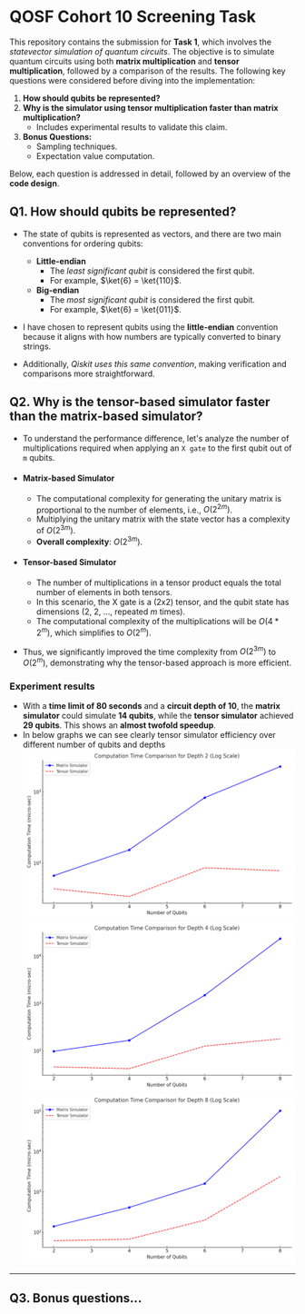# QOSF Cohort 10 Screening Task

This repository contains the submission for **Task 1**, which involves the _statevector simulation of quantum circuits_. The objective is to simulate quantum circuits using both **matrix multiplication** and **tensor multiplication**, followed by a comparison of the results. The following key questions were considered before diving into the implementation:

1. **How should qubits be represented?**
2. **Why is the simulator using tensor multiplication faster than matrix multiplication?**  
   - Includes experimental results to validate this claim.
3. **Bonus Questions:**
   - Sampling techniques.
   - Expectation value computation.

Below, each question is addressed in detail, followed by an overview of the **code design**.

## Q1. How should qubits be represented?
- The state of qubits is represented as vectors, and there are two main conventions for ordering qubits:
    - **Little-endian**
      - The _least significant qubit_ is considered the first qubit.
      - For example, $\ket{6} = \ket{110}$.
    - **Big-endian**
      - The _most significant qubit_ is considered the first qubit.
      - For example, $\ket{6} = \ket{011}$.

- I have chosen to represent qubits using the **little-endian** convention because it aligns with how numbers are typically converted to binary strings.
- Additionally, _Qiskit uses this same convention_, making verification and comparisons more straightforward.

## Q2. Why is the tensor-based simulator faster than the matrix-based simulator?
- To understand the performance difference, let's analyze the number of multiplications required when applying an `X gate` to the first qubit out of `m` qubits.

- #### Matrix-based Simulator
  - The computational complexity for generating the unitary matrix is proportional to the number of elements, i.e., $O(2^{2m})$.
  - Multiplying the unitary matrix with the state vector has a complexity of $O(2^{3m})$.
  - **Overall complexity**: $O(2^{3m})$.

- #### Tensor-based Simulator
  - The number of multiplications in a tensor product equals the total number of elements in both tensors.
  - In this scenario, the X gate is a (2x2) tensor, and the qubit state has dimensions (2, 2, ..., repeated _m_ times).
  - The computational complexity of the multiplications will be $O(4 * 2^m)$, which simplifies to $O(2^m)$.

- Thus, we significantly improved the time complexity from $O(2^{3m})$ to $O(2^m)$, demonstrating why the tensor-based approach is more efficient.

### Experiment results
- With a **time limit of 80 seconds** and a **circuit depth of 10**, the **matrix simulator** could simulate **14 qubits**, while the **tensor simulator** achieved **29 qubits**. This shows an **almost twofold speedup**.
- In below graphs we can see clearly tensor simulator efficiency over different number of qubits and depths
  <img src="./src/benchmark/data/plots/Computation_Time_Comparison_Depth_2.png" alt="Alt Text" width="500" height="300">
  <img src="./src/benchmark/data/plots/Computation_Time_Comparison_Depth_4.png" alt="Alt Text" width="500" height="300">
  <img src="./src/benchmark/data/plots/Computation_Time_Comparison_Depth_8.png" alt="Alt Text" width="500" height="300">

---

## Q3. Bonus questions...
